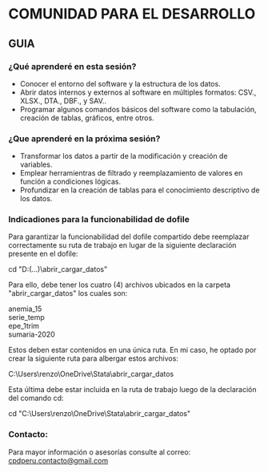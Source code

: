 # COMUNIDAD PARA EL DESARROLLO
## GUIA

### ¿Qué aprenderé en esta sesión?

- Conocer el entorno del software y la estructura de los datos.
- Abrir datos internos y externos al software en múltiples formatos: CSV., XLSX., DTA., DBF., y SAV..
- Programar algunos comandos básicos del software como la tabulación, creación de tablas, gráficos, entre otros.

### ¿Que aprenderé en la próxima sesión?

- Transformar los datos a partir de la modificación y creación de variables.
- Emplear herramientras de filtrado y reemplazamiento de valores en función a condiciones lógicas.
- Profundizar en la creación de tablas para el conocimiento descriptivo de los datos.

### Indicadiones para la funcionabilidad de dofile

Para garantizar la funcionabilidad del dofile compartido debe reemplazar correctamente su ruta de trabajo en lugar
de la siguiente declaración presente en el dofile: 

cd "D:(...)\abrir_cargar_datos"

Para ello, debe tener los cuatro (4) archivos ubicados en la carpeta "abrir_cargar_datos" los cuales son: 

anemia_15 \
serie_temp \
epe_1trim \
sumaria-2020 

Estos deben estar contenidos en una única ruta. En mi caso, he optado por crear la siguiente ruta para albergar estos
archivos: 

C:\Users\renzo\OneDrive\Stata\abrir_cargar_datos 

Esta última debe estar incluida en la ruta de trabajo luego de la declaración del comando cd: 

cd "C:\Users\renzo\OneDrive\Stata\abrir_cargar_datos" 

### Contacto:

Para mayor información o asesorías consulte al correo: cpdperu.contacto@gmail.com


